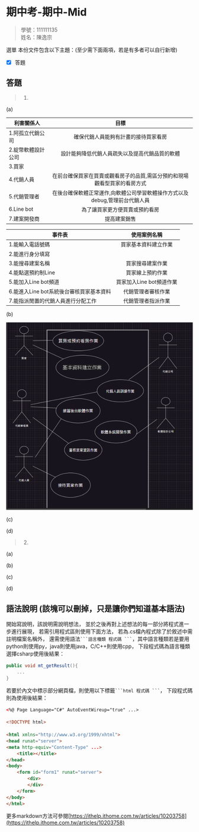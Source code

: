 # 期中考-期中-Mid 
<!--(期中標籤註記，該行不能刪，作為驗證標籤，該檔案若沒該份標籤，代表直接貼上saample，直接0分)-->

>
>學號：111111135
><br />
>姓名：陳逸宗
><br />

選單
本份文件包含以下主題：(至少需下面兩項，若是有多者可以自行新增)
- [x] 答題

## 答題
>1. 
(a)    

|  利害關係人  | 目標 |
| ------------- |:-------------:|
| 1.阿孤立代銷公司      |   確保代銷人員能夠有計畫的接待買家看房     |
| 2.綻幣軟體設計公司    |   設計能夠降低代銷人員疏失以及提高代銷品質的軟體     |
| 3.買家               |          |
| 4.代銷人員           | 在前台確保買家在買賣或觀看房子的品質,需區分預約和現場觀看型買家的看房方式     |
| 5.代銷管理者         | 在後台確保軟體正常運作,向軟體公司學習軟體操作方式以及debug,管理前台代銷人員     |
| 6.Line bot          | 為了讓買家更方便買賣或預約看房     |
| 7.建案開發商         | 提高建案銷售     |


|  事件表  | 使用案例名稱 |
| ------------- |:-------------:|
| 1.能輸入電話號碼                             |   買家基本資料建立作業     |
| 2.能進行身分填寫                             |        |
| 3.能搜尋建案名稱                             |    買家搜尋建案作業     |
| 4.能點選預約制Line                           |   買家線上預約作業      |
| 5.能加入Line bot頻道                         |   買家加入Line bot頻道作業    |
| 6.能進入Line bot系統後台審核買家基本資料       |   代銷管理者審核作業   |
| 7.能指派閒置的代銷人員進行分配工作             |   代銷管理者指派作業   |


(b)

![image][def]

(c)

(d)

>2. 

(a)

(b)

(c)

(d)



## 語法說明 (該塊可以刪掉，只是讓你們知道基本語法)
開始寫說明，該說明需說明想法，
並於之後再對上述想法的每一部分將程式進一步進行展現，
若需引用程式區則使用下面方法，
若為.cs檔內程式除了於敘述中需註明檔案名稱外，
還需使用語法` ```語言種類 程式碼 ``` `，其中語言種類若是要用python則使用py，java則使用java，C/C++則使用cpp，
下段程式碼為語言種類選擇csharp使用後結果：

```csharp
public void mt_getResult(){
    ...
}
```

若要於內文中標示部分網頁檔，則使用以下標籤` ```html 程式碼 ``` `，
下段程式碼則為使用後結果：

```html
<%@ Page Language="C#" AutoEventWireup="true" ...>

<!DOCTYPE html>

<html xmlns="http://www.w3.org/1999/xhtml">
<head runat="server">
<meta http-equiv="Content-Type" ...>
    <title></title>
</head>
<body>
    <form id="form1" runat="server">
        <div>
        </div>
    </form>
</body>
</html>
```
更多markdown方法可參閱[https://ithelp.ithome.com.tw/articles/10203758](https://ithelp.ithome.com.tw/articles/10203758)


[def]: /image.png